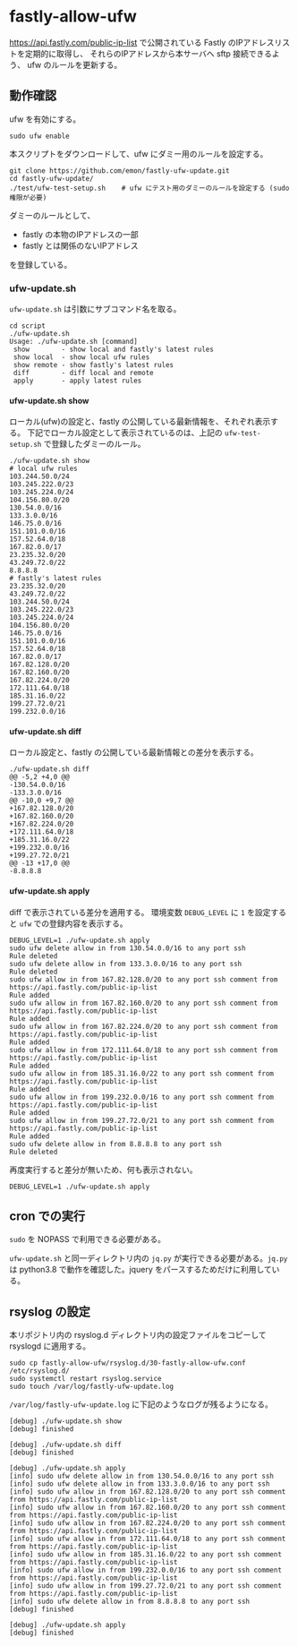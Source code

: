 # fastly-allow-ufw

https://api.fastly.com/public-ip-list
で公開されている Fastly のIPアドレスリストを定期的に取得し、
それらのIPアドレスから本サーバへ sftp 接続できるよう、
ufw のルールを更新する。

## 動作確認

ufw を有効にする。
```
sudo ufw enable
```

本スクリプトをダウンロードして、ufw にダミー用のルールを設定する。

```
git clone https://github.com/emon/fastly-ufw-update.git
cd fastly-ufw-update/
./test/ufw-test-setup.sh	# ufw にテスト用のダミーのルールを設定する (sudo 権限が必要)
```
ダミーのルールとして、
- fastly の本物のIPアドレスの一部
- fastly とは関係のないIPアドレス

を登録している。

### ufw-update.sh

`ufw-update.sh` は引数にサブコマンド名を取る。
```
cd script
./ufw-update.sh
Usage: ./ufw-update.sh [command]
 show        - show local and fastly's latest rules
 show local  - show local ufw rules
 show remote - show fastly's latest rules
 diff        - diff local and remote
 apply       - apply latest rules
```

#### ufw-update.sh show
ローカル(ufw)の設定と、fastly の公開している最新情報を、それぞれ表示する。
下記でローカル設定として表示されているのは、上記の `ufw-test-setup.sh` で登録したダミーのルール。

```
./ufw-update.sh show
# local ufw rules
103.244.50.0/24
103.245.222.0/23
103.245.224.0/24
104.156.80.0/20
130.54.0.0/16
133.3.0.0/16
146.75.0.0/16
151.101.0.0/16
157.52.64.0/18
167.82.0.0/17
23.235.32.0/20
43.249.72.0/22
8.8.8.8
# fastly's latest rules
23.235.32.0/20
43.249.72.0/22
103.244.50.0/24
103.245.222.0/23
103.245.224.0/24
104.156.80.0/20
146.75.0.0/16
151.101.0.0/16
157.52.64.0/18
167.82.0.0/17
167.82.128.0/20
167.82.160.0/20
167.82.224.0/20
172.111.64.0/18
185.31.16.0/22
199.27.72.0/21
199.232.0.0/16
```

#### ufw-update.sh diff
ローカル設定と、fastly の公開している最新情報との差分を表示する。
```
./ufw-update.sh diff
@@ -5,2 +4,0 @@
-130.54.0.0/16
-133.3.0.0/16
@@ -10,0 +9,7 @@
+167.82.128.0/20
+167.82.160.0/20
+167.82.224.0/20
+172.111.64.0/18
+185.31.16.0/22
+199.232.0.0/16
+199.27.72.0/21
@@ -13 +17,0 @@
-8.8.8.8
```

#### ufw-update.sh apply

diff で表示されている差分を適用する。
環境変数 `DEBUG_LEVEL` に `1` を設定すると `ufw` での登録内容を表示する。

```
DEBUG_LEVEL=1 ./ufw-update.sh apply
sudo ufw delete allow in from 130.54.0.0/16 to any port ssh
Rule deleted
sudo ufw delete allow in from 133.3.0.0/16 to any port ssh
Rule deleted
sudo ufw allow in from 167.82.128.0/20 to any port ssh comment from https://api.fastly.com/public-ip-list
Rule added
sudo ufw allow in from 167.82.160.0/20 to any port ssh comment from https://api.fastly.com/public-ip-list
Rule added
sudo ufw allow in from 167.82.224.0/20 to any port ssh comment from https://api.fastly.com/public-ip-list
Rule added
sudo ufw allow in from 172.111.64.0/18 to any port ssh comment from https://api.fastly.com/public-ip-list
Rule added
sudo ufw allow in from 185.31.16.0/22 to any port ssh comment from https://api.fastly.com/public-ip-list
Rule added
sudo ufw allow in from 199.232.0.0/16 to any port ssh comment from https://api.fastly.com/public-ip-list
Rule added
sudo ufw allow in from 199.27.72.0/21 to any port ssh comment from https://api.fastly.com/public-ip-list
Rule added
sudo ufw delete allow in from 8.8.8.8 to any port ssh
Rule deleted
```

再度実行すると差分が無いため、何も表示されない。
```
DEBUG_LEVEL=1 ./ufw-update.sh apply
```

## cron での実行

`sudo` を NOPASS で利用できる必要がある。

`ufw-update.sh` と同一ディレクトリ内の `jq.py` が実行できる必要がある。`jq.py` は python3.8 で動作を確認した。jquery をパースするためだけに利用している。

## rsyslog の設定

本リポジトリ内の rsyslog.d ディレクトリ内の設定ファイルをコピーして rsyslogd に適用する。
```
sudo cp fastly-allow-ufw/rsyslog.d/30-fastly-allow-ufw.conf /etc/rsyslog.d/
sudo systemctl restart rsyslog.service
sudo touch /var/log/fastly-ufw-update.log
```

`/var/log/fastly-ufw-update.log` に下記のようなログが残るようになる。

```log:/var/log/fastly-ufw-update.log
[debug] ./ufw-update.sh show
[debug] finished

[debug] ./ufw-update.sh diff
[debug] finished

[debug] ./ufw-update.sh apply
[info] sudo ufw delete allow in from 130.54.0.0/16 to any port ssh
[info] sudo ufw delete allow in from 133.3.0.0/16 to any port ssh
[info] sudo ufw allow in from 167.82.128.0/20 to any port ssh comment from https://api.fastly.com/public-ip-list
[info] sudo ufw allow in from 167.82.160.0/20 to any port ssh comment from https://api.fastly.com/public-ip-list
[info] sudo ufw allow in from 167.82.224.0/20 to any port ssh comment from https://api.fastly.com/public-ip-list
[info] sudo ufw allow in from 172.111.64.0/18 to any port ssh comment from https://api.fastly.com/public-ip-list
[info] sudo ufw allow in from 185.31.16.0/22 to any port ssh comment from https://api.fastly.com/public-ip-list
[info] sudo ufw allow in from 199.232.0.0/16 to any port ssh comment from https://api.fastly.com/public-ip-list
[info] sudo ufw allow in from 199.27.72.0/21 to any port ssh comment from https://api.fastly.com/public-ip-list
[info] sudo ufw delete allow in from 8.8.8.8 to any port ssh
[debug] finished

[debug] ./ufw-update.sh apply
[debug] finished
```
